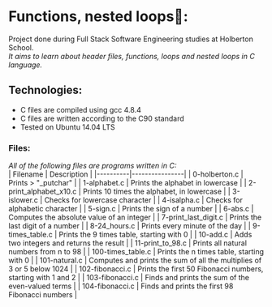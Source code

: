 # Functions, nested loops🎊:  
Project done during Full Stack Software Engineering studies at Holberton School.  
_It aims to learn about header files, functions, loops and nested loops in C language._ 
## Technologies:
* C files are compiled using gcc 4.8.4
* C files are written according to the C90 standard
* Tested on Ubuntu 14.04 LTS  
### Files:  
*All of the following files are programs written in C:*  
| Filename |	Description |
|----------|----------------|
| 0-holberton.c |	Prints  > "_putchar" |
| 1-alphabet.c |	Prints the alphabet in lowercase |
| 2-print_alphabet_x10.c |	Prints 10 times the alphabet, in lowercase |
| 3-islower.c |	Checks for lowercase character |
| 4-isalpha.c |	Checks for alphabetic character |
| 5-sign.c |	Prints the sign of a number |
| 6-abs.c |	Computes the absolute value of an integer |
| 7-print_last_digit.c |	Prints the last digit of a number |
| 8-24_hours.c |	Prints every minute of the day |
| 9-times_table.c |	Prints the 9 times table, starting with 0 |
| 10-add.c |	Adds two integers and returns the result |
| 11-print_to_98.c |	Prints all natural numbers from n to 98 |
| 100-times_table.c |	Prints the n times table, starting with 0 |
| 101-natural.c |	Computes and prints the sum of all the multiplies of 3 or 5 below 1024 |
| 102-fibonacci.c |	Prints the first 50 Fibonacci numbers, starting with 1 and 2 |
| 103-fibonacci.c |	Finds and prints the sum of the even-valued terms |
| 104-fibonacci.c |	Finds and prints the first 98 Fibonacci numbers |
